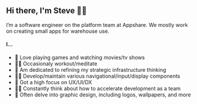 ## Hi there, I'm Steve 👋🏼

I’m a software engineer on the platform team at Appshare. We mostly work on creating small apps for warehouse use.

#### I...
- 🦥 Love playing games and watching movies/tv shows
- 💪🏼 Occasionaly workout/meditate
- 🔭 Am dedicated to refining my strategic infrastructure thinking
- 💅🏼 Develop/maintain various navigational/input/display components
- 👀 Got a high focus on UX/UI/DX
- 🤝🏻 Constantly think about how to accelerate development as a team
- 🎨 Often delve into graphic design, including logos, wallpapers, and more
